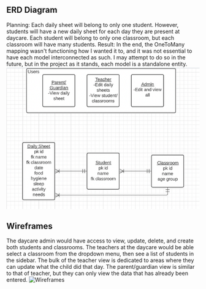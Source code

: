 ## ERD Diagram
Planning: Each daily sheet will belong to only one student. However, students will have a new daily sheet for each day they are present at daycare. Each student will belong to only one classroom, but each classroom will have many students. 
Result: In the end, the OneToMany mapping wasn't functioning how I wanted it to, and it was not essential to have each model interconnected as such. I may attempt to do so in the future, but in the project as it stands, each model is a standalone entity.
![ERD Diagram](/src/assets/images/erd-diagram.png)

## Wireframes
The daycare admin would have access to view, update, delete, and create both students and classrooms. The teachers at the daycare would be able select a classroom from the dropdown menu, then see a list of students in the sidebar. The bulk of the teacher view is dedicated to areas where they can update what the child did that day. The parent/guardian view is similar to that of teacher, but they can only view the data that has already been entered.
![Wireframes](/src/assets/images/wireframes.png)
